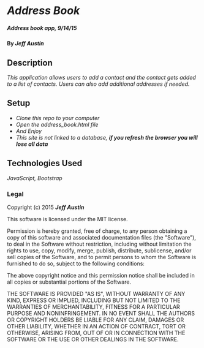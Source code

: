 # _Address Book_

##### _Address book app, 9/14/15_

#### By _**Jeff Austin**_

## Description

_This application allows users to add a contact and the contact gets added to a list of contacts. Users can also add additional addresses if needed._

## Setup

* _Clone this repo to your computer_
* _Open the address_book.html file_
* _And Enjoy_
* _This site is not linked to a database, **if you refresh the browser you will lose all data**_


## Technologies Used

_JavaScript, Bootstrap_

### Legal

Copyright (c) 2015 **_Jeff Austin_**

This software is licensed under the MIT license.

Permission is hereby granted, free of charge, to any person obtaining a copy
of this software and associated documentation files (the "Software"), to deal
in the Software without restriction, including without limitation the rights
to use, copy, modify, merge, publish, distribute, sublicense, and/or sell
copies of the Software, and to permit persons to whom the Software is
furnished to do so, subject to the following conditions:

The above copyright notice and this permission notice shall be included in
all copies or substantial portions of the Software.

THE SOFTWARE IS PROVIDED "AS IS", WITHOUT WARRANTY OF ANY KIND, EXPRESS OR
IMPLIED, INCLUDING BUT NOT LIMITED TO THE WARRANTIES OF MERCHANTABILITY,
FITNESS FOR A PARTICULAR PURPOSE AND NONINFRINGEMENT. IN NO EVENT SHALL THE
AUTHORS OR COPYRIGHT HOLDERS BE LIABLE FOR ANY CLAIM, DAMAGES OR OTHER
LIABILITY, WHETHER IN AN ACTION OF CONTRACT, TORT OR OTHERWISE, ARISING FROM,
OUT OF OR IN CONNECTION WITH THE SOFTWARE OR THE USE OR OTHER DEALINGS IN
THE SOFTWARE.
